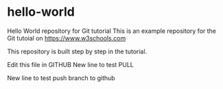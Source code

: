 # hello-world
Hello World repository for Git tutorial
This is an example repository for the Git tutoial on https://www.w3schools.com

This repository is built step by step in the tutorial.

Edit this file in GITHUB
New line to test PULL

New line to test push branch to github

